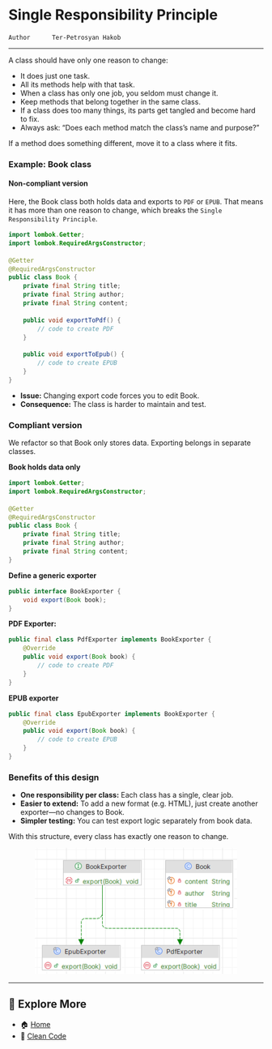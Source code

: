 # Single Responsibility Principle

```info
Author      Ter-Petrosyan Hakob
```
---

A class should have only one reason to change:

- It does just one task.
- All its methods help with that task.
- When a class has only one job, you seldom must change it.
- Keep methods that belong together in the same class.
- If a class does too many things, its parts get tangled and become hard to fix.
- Always ask: “Does each method match the class’s name and purpose?”

If a method does something different, move it to a class where it fits.

### Example: Book class

#### Non-compliant version

Here, the Book class both holds data and exports to `PDF` or `EPUB`. That means it has more than one reason to change, which breaks the 
`Single Responsibility Principle`.

```java
import lombok.Getter;
import lombok.RequiredArgsConstructor;

@Getter
@RequiredArgsConstructor
public class Book {
    private final String title;
    private final String author;
    private final String content;

    public void exportToPdf() {
        // code to create PDF
    }

    public void exportToEpub() {
        // code to create EPUB
    }
}
```

- **Issue:** Changing export code forces you to edit Book.
- **Consequence:** The class is harder to maintain and test.

### Compliant version

We refactor so that Book only stores data. Exporting belongs in separate classes.

**Book holds data only**


```java
import lombok.Getter;
import lombok.RequiredArgsConstructor;

@Getter
@RequiredArgsConstructor
public class Book {
    private final String title;
    private final String author;
    private final String content;
}
```

**Define a generic exporter**

```java
public interface BookExporter {
    void export(Book book);
}
```

**PDF Exporter:**

```java
public final class PdfExporter implements BookExporter {
    @Override
    public void export(Book book) {
        // code to create PDF
    }
}
```

**EPUB exporter**

```java
public final class EpubExporter implements BookExporter {
    @Override
    public void export(Book book) {
        // code to create EPUB
    }
}
```

### Benefits of this design

- **One responsibility per class:** Each class has a single, clear job.
- **Easier to extend:** To add a new format (e.g. HTML), just create another exporter—no changes to Book.
- **Simpler testing:** You can test export logic separately from book data.

With this structure, every class has exactly one reason to change.

<p align="center">
    <img src="./assets/img1.png" alt="img1" width="400"/>
</p>

---

## 📌 Explore More

- 🏠 [Home](./../../README.md)
- 🧹 [ Clean Code](./../tutorials.md)